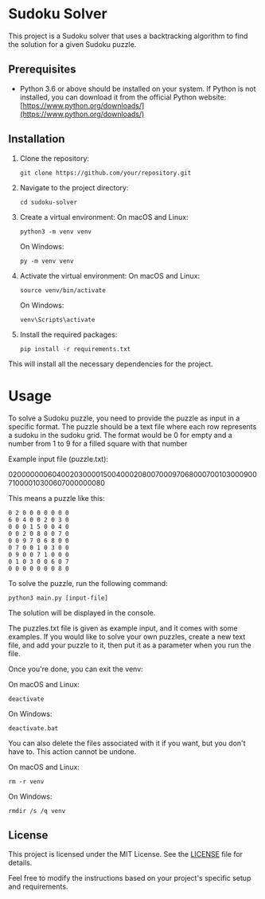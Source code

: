 # Sudoku Solver
This project is a Sudoku solver that uses a backtracking algorithm to find the solution for a given Sudoku puzzle.

## Prerequisites

- Python 3.6 or above should be installed on your system. If Python is not installed, you can download it from the official Python website: [https://www.python.org/downloads/](https://www.python.org/downloads/)

## Installation

1. Clone the repository:

   ```shell
   git clone https://github.com/your/repository.git

2. Navigate to the project directory:
   ```shell
   cd sudoku-solver
4. Create a virtual environment:
On macOS and Linux:
    ```shell
    python3 -m venv venv
    ```
    On Windows:
    
    ```shell
    py -m venv venv
5. Activate the virtual environment:
On macOS and Linux:
    ```shell
    source venv/bin/activate
    ```
    On Windows:
    ```shell
    venv\Scripts\activate
6. Install the required packages:
    ```shell
    pip install -r requirements.txt
This will install all the necessary dependencies for the project.

# Usage

To solve a Sudoku puzzle, you need to provide the puzzle as input in a specific format. The puzzle should be a text file where each row represents a sudoku in the
sudoku grid. The format would be 0 for empty and a number from 1 to 9 for a filled
square with that number

Example input file (puzzle.txt):

020000000604002030000150040002080070009706800070010300090071000010300607000000080


This means a puzzle like this:

```
0 2 0 0 0 0 0 0 0
6 0 4 0 0 2 0 3 0
0 0 0 1 5 0 0 4 0
0 0 2 0 8 0 0 7 0
0 0 9 7 0 6 8 0 0
0 7 0 0 1 0 3 0 0
0 9 0 0 7 1 0 0 0
0 1 0 3 0 0 6 0 7
0 0 0 0 0 0 0 8 0
```

To solve the puzzle, run the following command:

```shell
python3 main.py [input-file]
```
The solution will be displayed in the console.

The puzzles.txt file is given as example input, and it comes with some examples.
If you would like to solve your own puzzles, create a new text file, and 
add your puzzle to it, then put it as a parameter when you run the file.

Once you're done, you can exit the venv:

On macOS and Linux:

```shell
deactivate
```

On Windows:
```shell
deactivate.bat
```

You can also delete the files associated with it if you want, but you don't have to.
This action cannot be undone.

On macOS and Linux:

```shell
rm -r venv
```

On Windows:
```shell
rmdir /s /q venv
```

## License

This project is licensed under the MIT License. See the [LICENSE](LICENSE) file for details.

Feel free to modify the instructions based on your project's specific setup and requirements.